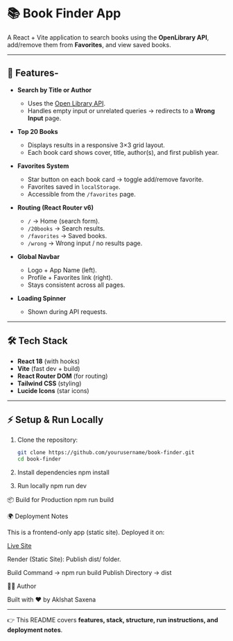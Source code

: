# 📚 Book Finder App

A React + Vite application to search books using the **OpenLibrary API**, add/remove them from **Favorites**, and view saved books.  

---

## 🚀 Features- 
- **Search by Title or Author**  
  - Uses the [Open Library API](https://openlibrary.org/dev/docs/api/books).  
  - Handles empty input or unrelated queries → redirects to a **Wrong Input** page.  

- **Top 20 Books**  
  - Displays results in a responsive 3×3 grid layout.  
  - Each book card shows cover, title, author(s), and first publish year.  

- **Favorites System**  
  - Star button on each book card → toggle add/remove favorite.  
  - Favorites saved in `localStorage`.  
  - Accessible from the `/favorites` page.  

- **Routing (React Router v6)**  
  - `/` → Home (search form).  
  - `/20books` → Search results.  
  - `/favorites` → Saved books.  
  - `/wrong` → Wrong input / no results page.  

- **Global Navbar**  
  - Logo + App Name (left).  
  - Profile + Favorites link (right).  
  - Stays consistent across all pages.  

- **Loading Spinner**  
  - Shown during API requests.   

---

## 🛠️ Tech Stack
- **React 18** (with hooks)  
- **Vite** (fast dev + build)  
- **React Router DOM** (for routing)  
- **Tailwind CSS** (styling)  
- **Lucide Icons** (star icons)  

---


## ⚡ Setup & Run Locally

1. Clone the repository:
   ```bash
   git clone https://github.com/yourusername/book-finder.git
   cd book-finder

2. Install dependencies
npm install

3. Run locally
npm run dev



📦 Build for Production
npm run build



🌍 Deployment Notes

This is a frontend-only app (static site). Deployed it on:

[Live Site](https://book-finder-mqef.onrender.com/)

Render (Static Site): Publish dist/ folder.

Build Command → npm run build
Publish Directory → dist



👨‍💻 Author

Built with ❤️ by Aklshat Saxena


---

👉 This README covers **features, stack, structure, run instructions, and deployment notes**.  


